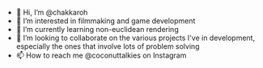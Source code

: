 - 👋 Hi, I’m @chakkaroh
- 👀 I’m interested in filmmaking and game development
- 🌱 I’m currently learning non-euclidean rendering
- 💞️ I’m looking to collaborate on the various projects I've in development, especially the ones that involve lots of problem solving
- 📫 How to reach me @coconuttalkies on Instagram

<!---
chakkaroh/chakkaroh is a ✨ special ✨ repository because its `README.md` (this file) appears on your GitHub profile.
You can click the Preview link to take a look at your changes.
--->
